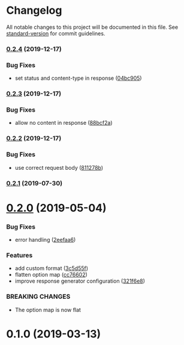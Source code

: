 # Changelog

All notable changes to this project will be documented in this file. See [standard-version](https://github.com/conventional-changelog/standard-version) for commit guidelines.

### [0.2.4](https://github.com/throskam/koa-oas/compare/v0.2.3...v0.2.4) (2019-12-17)


### Bug Fixes

* set status and content-type in response ([04bc905](https://github.com/throskam/koa-oas/commit/04bc905))

### [0.2.3](https://github.com/throskam/koa-oas/compare/v0.2.2...v0.2.3) (2019-12-17)


### Bug Fixes

* allow no content in response ([88bcf2a](https://github.com/throskam/koa-oas/commit/88bcf2a))

### [0.2.2](https://github.com/throskam/koa-oas/compare/v0.2.1...v0.2.2) (2019-12-17)


### Bug Fixes

* use correct request body ([811278b](https://github.com/throskam/koa-oas/commit/811278b))

### [0.2.1](https://github.com/throskam/koa-oas/compare/v0.2.0...v0.2.1) (2019-07-30)

# [0.2.0](https://github.com/throskam/koa-oas/compare/v0.1.0...v0.2.0) (2019-05-04)


### Bug Fixes

* error handling ([2eefaa6](https://github.com/throskam/koa-oas/commit/2eefaa6))


### Features

* add custom format ([3c5d55f](https://github.com/throskam/koa-oas/commit/3c5d55f))
* flatten option map ([cc76602](https://github.com/throskam/koa-oas/commit/cc76602))
* improve response generator configuration ([321f6e8](https://github.com/throskam/koa-oas/commit/321f6e8))


### BREAKING CHANGES

* The option map is now flat



# 0.1.0 (2019-03-13)
